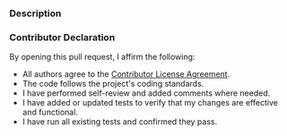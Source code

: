 ### Description


### Contributor Declaration
By opening this pull request, I affirm the following:
* All authors agree to the [Contributor License Agreement](https://github.com/ecmwf/codex/blob/main/Legal/contributor_license_agreement.md).
* The code follows the project's coding standards.
* I have performed self-review and added comments where needed.
* I have added or updated tests to verify that my changes are effective and functional.
* I have run all existing tests and confirmed they pass.
 